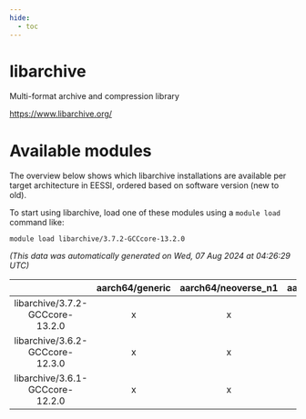 ```yaml
---
hide:
  - toc
---
```


libarchive
==========


Multi-format archive and compression library

https://www.libarchive.org/
# Available modules


The overview below shows which libarchive installations are available per target architecture in EESSI, ordered based on software version (new to old).

To start using libarchive, load one of these modules using a `module load` command like:

```shell
module load libarchive/3.7.2-GCCcore-13.2.0
```

*(This data was automatically generated on Wed, 07 Aug 2024 at 04:26:29 UTC)*  

| |aarch64/generic|aarch64/neoverse_n1|aarch64/neoverse_v1|x86_64/generic|x86_64/amd/zen2|x86_64/amd/zen3|x86_64/amd/zen4|x86_64/intel/haswell|x86_64/intel/skylake_avx512|
| :---: | :---: | :---: | :---: | :---: | :---: | :---: | :---: | :---: | :---: |
|libarchive/3.7.2-GCCcore-13.2.0|x|x|x|x|x|x|x|x|x|
|libarchive/3.6.2-GCCcore-12.3.0|x|x|x|x|x|x|x|x|x|
|libarchive/3.6.1-GCCcore-12.2.0|x|x|x|x|x|x|-|x|x|
